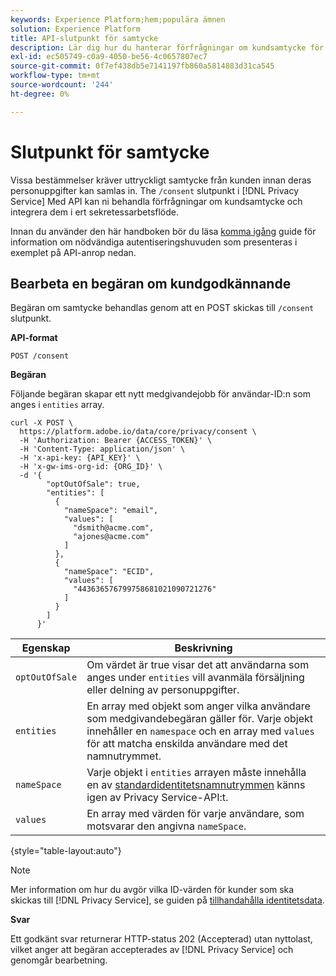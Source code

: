 ```yaml
---
keywords: Experience Platform;hem;populära ämnen
solution: Experience Platform
title: API-slutpunkt för samtycke
description: Lär dig hur du hanterar förfrågningar om kundsamtycke för Experience Cloud-program med Privacy Service-API:t.
exl-id: ec505749-c0a9-4050-be56-4c0657807ec7
source-git-commit: 0f7ef438db5e7141197fb860a5814883d31ca545
workflow-type: tm+mt
source-wordcount: '244'
ht-degree: 0%

---
```


# Slutpunkt för samtycke

Vissa bestämmelser kräver uttryckligt samtycke från kunden innan deras personuppgifter kan samlas in. The `/consent` slutpunkt i [!DNL Privacy Service] Med API kan ni behandla förfrågningar om kundsamtycke och integrera dem i ert sekretessarbetsflöde.

Innan du använder den här handboken bör du läsa [komma igång](./getting-started.md) guide för information om nödvändiga autentiseringshuvuden som presenteras i exemplet på API-anrop nedan.

## Bearbeta en begäran om kundgodkännande

Begäran om samtycke behandlas genom att en POST skickas till `/consent` slutpunkt.

**API-format**

```http
POST /consent
```

**Begäran**

Följande begäran skapar ett nytt medgivandejobb för användar-ID:n som anges i `entities` array.

```shell
curl -X POST \
  https://platform.adobe.io/data/core/privacy/consent \
  -H 'Authorization: Bearer {ACCESS_TOKEN}' \
  -H 'Content-Type: application/json' \
  -H 'x-api-key: {API_KEY}' \
  -H 'x-gw-ims-org-id: {ORG_ID}' \
  -d '{
        "optOutOfSale": true,
        "entities": [
          {
            "nameSpace": "email",
            "values": [
              "dsmith@acme.com",
              "ajones@acme.com"
            ]
          },
          {
            "nameSpace": "ECID",
            "values": [
              "443636576799758681021090721276"
            ]
          }
        ]
      }'
```

| Egenskap | Beskrivning |
| --- | --- |
| `optOutOfSale` | Om värdet är true visar det att användarna som anges under `entities` vill avanmäla försäljning eller delning av personuppgifter. |
| `entities` | En array med objekt som anger vilka användare som medgivandebegäran gäller för. Varje objekt innehåller en `namespace` och en array med `values` för att matcha enskilda användare med det namnutrymmet. |
| `nameSpace` | Varje objekt i `entities` arrayen måste innehålla en av [standardidentitetsnamnutrymmen](./appendix.md#standard-namespaces) känns igen av Privacy Service-API:t. |
| `values` | En array med värden för varje användare, som motsvarar den angivna `nameSpace`. |

{style="table-layout:auto"}

>[!NOTE]
>
>Mer information om hur du avgör vilka ID-värden för kunder som ska skickas till [!DNL Privacy Service], se guiden på [tillhandahålla identitetsdata](../identity-data.md).

**Svar**

Ett godkänt svar returnerar HTTP-status 202 (Accepterad) utan nyttolast, vilket anger att begäran accepterades av [!DNL Privacy Service] och genomgår bearbetning.
